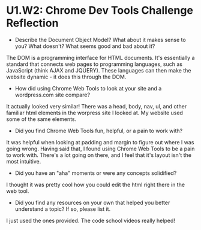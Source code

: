 # U1.W2: Chrome Dev Tools Challenge Reflection

* Describe the Document Object Model? What about it makes sense to you? What doesn't? What seems good and bad about it?

The DOM is a programming interface for HTML documents.  It's essentially a standard that connects web pages to programming languages, such as JavaScript (think AJAX and JQUERY).  These languages can then make the website dynamic - it does this through the DOM.

* How did using Chrome Web Tools to look at your site and a wordpress.com site compare?

It actually looked very similar!  There was a head, body, nav, ul, and other familiar html elements in the worpress site I looked at.  My website used some of the same elements.

* Did you find Chrome Web Tools fun, helpful, or a pain to work with?

It was helpful when looking at padding and margin to figure out where I was going wrong.  Having said that, I found using Chrome Web Tools to be a pain to work with.  There's a lot going on there, and I feel that it's layout isn't the most intuitive.

* Did you have an "aha" moments or were any concepts solidified?

I thought it was pretty cool how you could edit the html right there in the web tool.

* Did you find any resources on your own that helped you better understand a topic? If so, please list it.

I just used the ones provided.  The code school videos really helped!
